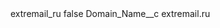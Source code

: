 <?xml version="1.0" encoding="UTF-8"?>
<CustomMetadata xmlns="http://soap.sforce.com/2006/04/metadata" xmlns:xsi="http://www.w3.org/2001/XMLSchema-instance" xmlns:xsd="http://www.w3.org/2001/XMLSchema">
    <label>extremail_ru</label>
    <protected>false</protected>
    <values>
        <field>Domain_Name__c</field>
        <value xsi:type="xsd:string">extremail.ru</value>
    </values>
</CustomMetadata>
